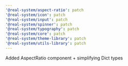 ```yaml
---
'@real-system/aspect-ratio': patch
'@real-system/icon': patch
'@real-system/input': patch
'@real-system/spinner': patch
'@real-system/typography': patch
'@real-system/core': patch
'@real-system/theme-library': patch
'@real-system/utils-library': patch
---
```


Added AspectRatio component + simplifying Dict types
